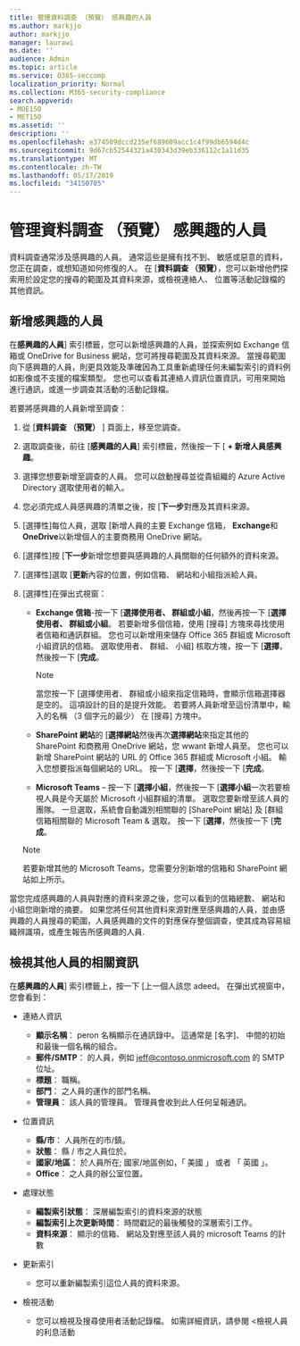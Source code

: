 ```yaml
---
title: 管理資料調查 （預覽） 感興趣的人員
ms.author: markjjo
author: markjjo
manager: laurawi
ms.date: ''
audience: Admin
ms.topic: article
ms.service: O365-seccomp
localization_priority: Normal
ms.collection: M365-security-compliance
search.appverid:
- MOE150
- MET150
ms.assetid: ''
description: ''
ms.openlocfilehash: e374509dccd235ef689609acc1c4f99db6594d4c
ms.sourcegitcommit: 9d67cb52544321a430343d39eb336112c1a11d35
ms.translationtype: MT
ms.contentlocale: zh-TW
ms.lasthandoff: 05/17/2019
ms.locfileid: "34150705"
---
```

# <a name="manage-people-of-interest-in-data-investigations-preview"></a>管理資料調查 （預覽） 感興趣的人員

資料調查通常涉及感興趣的人員。 通常這些是擁有找不到、 敏感或惡意的資料，您正在調查，或想知道如何修復的人。 在 [**資料調查 （預覽）**，您可以新增他們探索用於設定您的搜尋的範圍及其資料來源，或檢視連絡人、 位置等活動記錄檔的其他資訊。 


## <a name="add-people-of-interest"></a>新增感興趣的人員

在**感興趣的人員**] 索引標籤，您可以新增感興趣的人員，並探索例如 Exchange 信箱或 OneDrive for Business 網站，您可將搜尋範圍及其資料來源。 當搜尋範圍向下感興趣的人員，則更具效能及準確因為工具重新處理任何未編製索引的資料例如影像或不支援的檔案類型。 您也可以查看其連絡人資訊位置資訊，可用來開始進行通訊，或進一步調查其活動的活動記錄檔。 

若要將感興趣的人員新增至調查：

1. 從 [**資料調查 （預覽）** ] 頁面上，移至您調查。
 
2. 選取調查後，前往 [**感興趣的人員**] 索引標籤，然後按一下 [ **+ 新增人員感興趣**。 
 
3. 選擇您想要新增至調查的人員。 您可以啟動搜尋並從貴組織的 Azure Active Directory 選取使用者的輸入。
 
4. 您必須完成人員感興趣的清單之後，按 [**下一步**對應及其資料來源。 

5. [選擇性]每位人員，選取 [新增人員的主要 Exchange 信箱， **Exchange**和**OneDrive**以新增個人的主要商務用 OneDrive 網站。

6. [選擇性]按 [**下一步**新增您想要與感興趣的人員關聯的任何額外的資料來源。

7. [選擇性]選取 [**更新**內容的位置，例如信箱、 網站和小組指派給人員。 

8. [選擇性]在彈出式視窗：
   
    -  **Exchange 信箱**-按一下 [**選擇使用者、 群組或小組**，然後再按一下 [**選擇使用者、 群組或小組**。 若要新增多個信箱，使用 [搜尋] 方塊來尋找使用者信箱和通訊群組。 您也可以新增用來儲存 Office 365 群組或 Microsoft 小組資訊的信箱。 選取使用者、 群組、 小組] 核取方塊，按一下 [**選擇**，然後按一下 [**完成**。

        > [!NOTE]
        > 當您按一下 [選擇使用者、 群組或小組來指定信箱時，會顯示信箱選擇器是空的。 這項設計的目的是提升效能。 若要將人員新增至這份清單中，輸入的名稱 （3 個字元的最少） 在 [搜尋] 方塊中。
     
     - **SharePoint 網站**的 [**選擇網站**然後再次**選擇網站**來指定其他的 SharePoint 和商務用 OneDrive 網站，您 wwant 新增人員至。 您也可以新增 SharePoint 網站的 URL 的 Office 365 群組或 Microsoft 小組。 輸入您想要指派每個網站的 URL。 按一下 [**選擇**，然後按一下 [**完成**。
     - **Microsoft Teams** – 按一下 [**選擇小組**，然後按一下 [**選擇小組**一次若要檢視人員是今天屬於 Microsoft 小組群組的清單。 選取您要新增至該人員的團隊。 一旦選取，系統會自動識別相關聯的 [SharePoint 網站] 及 [群組信箱相關聯的 Microsoft Team & 選取。 按一下 [**選擇**，然後按一下 [**完成**。
        
      > [!NOTE]
      > 若要新增其他的 Microsoft Teams，您需要分別新增的信箱和 SharePoint 網站如上所示。

當您完成感興趣的人員與對應的資料來源之後，您可以看到的信箱總數、 網站和小組您剛新增的摘要。 如果您將任何其他資料來源對應至感興趣的人員，並由感興趣的人員搜尋的範圍，人員感興趣的文件的對應保存整個調查，使其成為容易組織辨識項，或產生報告所感興趣的人員. 

## <a name="view-additional-people-of-interest-information"></a>檢視其他人員的相關資訊

在**感興趣的人員**] 索引標籤上，按一下 [上一個人該您 adeed。 在彈出式視窗中，您會看到：

- 連絡人資訊

  - **顯示名稱**： peron 名稱顯示在通訊錄中。 這通常是 [名字]、 中間的初始和最後一個名稱的組合。
  - **郵件/SMTP**： 的人員，例如 jeff@contoso.onmicrosoft.com 的 SMTP 位址。  
  - **標題**： 職稱。
  - **部門**： 之人員的運作的部門名稱。
  - **管理員**： 該人員的管理員。 管理員會收到此人任何呈報通訊。
  
- 位置資訊

  - **縣/市**： 人員所在的市/鎮。
  - **狀態**： 縣 / 市之人員位於。
  - **國家/地區**： 於人員所在; 國家/地區例如，「 美國 」 或者 「 英國 」。
  - **Office**： 之人員的辦公室位置。

- 處理狀態

  - **編製索引狀態**： 深層編製索引的資料來源的狀態
  - **編製索引上次更新時間**： 時間戳記的最後觸發的深層索引工作。
  - **資料來源**： 顯示的信箱、 網站及對應至該人員的 microsoft Teams 的計數

- 更新索引
    - 您可以重新編製索引這位人員的資料來源。 

- 檢視活動 

    - 您可以檢視及搜尋使用者活動記錄檔。 如需詳細資訊，請參閱 <<c0>檢視人員的利息活動 
